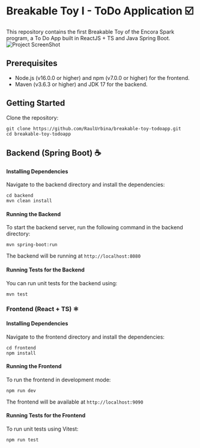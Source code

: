
# Breakable Toy I - ToDo Application ☑️

This repository contains the first Breakable Toy of the Encora Spark program, a To Do App built in ReactJS + TS and Java Spring Boot.
![Project ScreenShot](https://i.ibb.co/WpgjcFh/ss-1.png)
## Prerequisites

- Node.js (v16.0.0 or higher) and npm (v7.0.0 or higher) for the frontend.
- Maven (v3.6.3 or higher) and JDK 17 for the backend.

## Getting Started

Clone the repository:
```
git clone https://github.com/RaulUrbina/breakable-toy-todoapp.git
cd breakable-toy-todoapp
```
## Backend (Spring Boot) ☕️

#### Installing Dependencies

Navigate to the backend directory and install the dependencies:
```
cd backend
mvn clean install
```

#### Running the Backend

To start the backend server, run the following command in the backend directory:
```
mvn spring-boot:run
```
The backend will be running at `http://localhost:8080`

#### Running Tests for the Backend

You can run unit tests for the backend using:
```
mvn test
```

### Frontend (React + TS) **⚛️**

#### Installing Dependencies

Navigate to the frontend directory and install the dependencies:
```
cd frontend
npm install
```
#### Running the Frontend

To run the frontend in development mode:
```
npm run dev
```
The frontend will be available at `http://localhost:9090`

#### Running Tests for the Frontend

To run unit tests using Vitest:
```
npm run test
```

